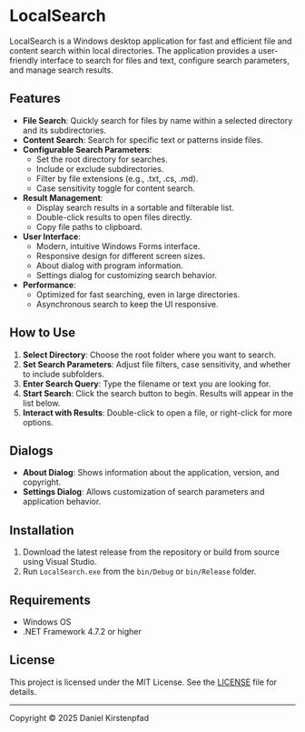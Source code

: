 # LocalSearch

LocalSearch is a Windows desktop application for fast and efficient file and content search within local directories. The application provides a user-friendly interface to search for files and text, configure search parameters, and manage search results.

## Features

- **File Search**: Quickly search for files by name within a selected directory and its subdirectories.
- **Content Search**: Search for specific text or patterns inside files.
- **Configurable Search Parameters**:
  - Set the root directory for searches.
  - Include or exclude subdirectories.
  - Filter by file extensions (e.g., .txt, .cs, .md).
  - Case sensitivity toggle for content search.
- **Result Management**:
  - Display search results in a sortable and filterable list.
  - Double-click results to open files directly.
  - Copy file paths to clipboard.
- **User Interface**:
  - Modern, intuitive Windows Forms interface.
  - Responsive design for different screen sizes.
  - About dialog with program information.
  - Settings dialog for customizing search behavior.
- **Performance**:
  - Optimized for fast searching, even in large directories.
  - Asynchronous search to keep the UI responsive.

## How to Use

1. **Select Directory**: Choose the root folder where you want to search.
2. **Set Search Parameters**: Adjust file filters, case sensitivity, and whether to include subfolders.
3. **Enter Search Query**: Type the filename or text you are looking for.
4. **Start Search**: Click the search button to begin. Results will appear in the list below.
5. **Interact with Results**: Double-click to open a file, or right-click for more options.

## Dialogs
- **About Dialog**: Shows information about the application, version, and copyright.
- **Settings Dialog**: Allows customization of search parameters and application behavior.

## Installation
1. Download the latest release from the repository or build from source using Visual Studio.
2. Run `LocalSearch.exe` from the `bin/Debug` or `bin/Release` folder.

## Requirements
- Windows OS
- .NET Framework 4.7.2 or higher

## License
This project is licensed under the MIT License. See the [LICENSE](LICENSE) file for details.

---

Copyright © 2025 Daniel Kirstenpfad 